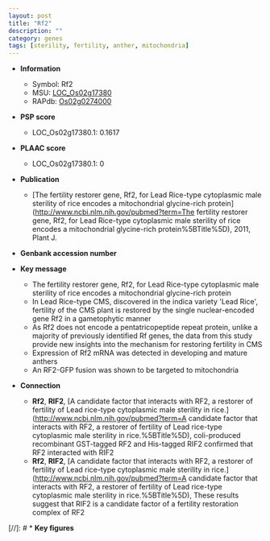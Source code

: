 ```yaml
---
layout: post
title: "Rf2"
description: ""
category: genes
tags: [sterility, fertility, anther, mitochondria]
---
```


* **Information**  
    + Symbol: Rf2  
    + MSU: [LOC_Os02g17380](http://rice.plantbiology.msu.edu/cgi-bin/ORF_infopage.cgi?orf=LOC_Os02g17380)  
    + RAPdb: [Os02g0274000](http://rapdb.dna.affrc.go.jp/viewer/gbrowse_details/irgsp1?name=Os02g0274000)  

* **PSP score**  
    + LOC_Os02g17380.1: 0.1617 

* **PLAAC score**  
    + LOC_Os02g17380.1: 0 

* **Publication**  
    + [The fertility restorer gene, Rf2, for Lead Rice-type cytoplasmic male sterility of rice encodes a mitochondrial glycine-rich protein](http://www.ncbi.nlm.nih.gov/pubmed?term=The fertility restorer gene, Rf2, for Lead Rice-type cytoplasmic male sterility of rice encodes a mitochondrial glycine-rich protein%5BTitle%5D), 2011, Plant J.

* **Genbank accession number**  

* **Key message**  
    + The fertility restorer gene, Rf2, for Lead Rice-type cytoplasmic male sterility of rice encodes a mitochondrial glycine-rich protein
    + In Lead Rice-type CMS, discovered in the indica variety 'Lead Rice', fertility of the CMS plant is restored by the single nuclear-encoded gene Rf2 in a gametophytic manner
    + As Rf2 does not encode a pentatricopeptide repeat protein, unlike a majority of previously identified Rf genes, the data from this study provide new insights into the mechanism for restoring fertility in CMS
    + Expression of Rf2 mRNA was detected in developing and mature anthers
    + An RF2-GFP fusion was shown to be targeted to mitochondria

* **Connection**  
    + __Rf2__, __RIF2__, [A candidate factor that interacts with RF2, a restorer of fertility of Lead rice-type cytoplasmic male sterility in rice.](http://www.ncbi.nlm.nih.gov/pubmed?term=A candidate factor that interacts with RF2, a restorer of fertility of Lead rice-type cytoplasmic male sterility in rice.%5BTitle%5D), coli-produced recombinant GST-tagged RF2 and His-tagged RIF2 confirmed that RF2 interacted with RIF2
    + __Rf2__, __RIF2__, [A candidate factor that interacts with RF2, a restorer of fertility of Lead rice-type cytoplasmic male sterility in rice.](http://www.ncbi.nlm.nih.gov/pubmed?term=A candidate factor that interacts with RF2, a restorer of fertility of Lead rice-type cytoplasmic male sterility in rice.%5BTitle%5D), These results suggest that RIF2 is a candidate factor of a fertility restoration complex of RF2

[//]: # * **Key figures**  


